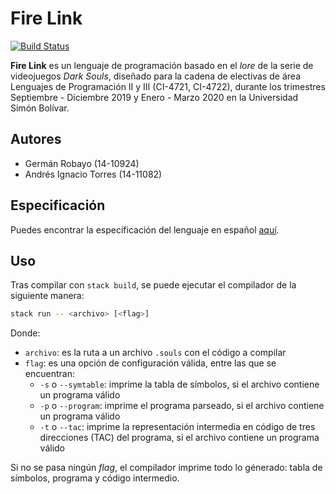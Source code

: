 # Fire Link

[![Build Status](https://travis-ci.org/aitorres/firelink.svg?branch=master)](https://travis-ci.org/aitorres/firelink)

**Fire Link** es un lenguaje de programación basado en el _lore_ de la serie de videojuegos *Dark Souls*, diseñado para la cadena de electivas de área Lenguajes de Programación II y III (CI-4721, CI-4722), durante los trimestres Septiembre - Diciembre 2019 y Enero - Marzo 2020 en la Universidad Simón Bolívar.

## Autores

- Germán Robayo (14-10924)
- Andrés Ignacio Torres (14-11082)

## Especificación

Puedes encontrar la especificación del lenguaje en español [aquí](docs/spec.md).

## Uso

Tras compilar con `stack build`, se puede ejecutar el compilador de la siguiente manera:

```bash
stack run -- <archivo> [<flag>]
```

Donde:

- `archivo`: es la ruta a un archivo `.souls` con el código a compilar
- `flag`: es una opción de configuración válida, entre las que se encuentran:
  - `-s` o `--symtable`: imprime la tabla de símbolos, si el archivo contiene un programa válido
  - `-p` o `--program`: imprime el programa parseado, si el archivo contiene un programa válido
  - `-t` o `--tac`: imprime la representación intermedia en código de tres direcciones (TAC) del programa, si el archivo contiene un programa válido

Si no se pasa ningún _flag_, el compilador imprime todo lo génerado: tabla de símbolos, programa y código intermedio.
